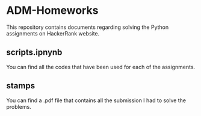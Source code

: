 # ADM-Homeworks
This repository contains documents regarding solving the Python assignments on HackerRank website. 
## scripts.ipnynb
You can find all the codes that have been used for each of the assignments. 
## stamps
You can find a .pdf file that contains all the submission I had to solve the problems.
